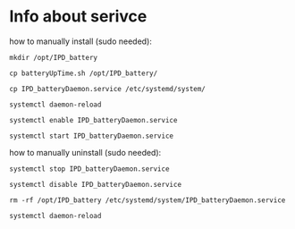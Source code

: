 # Info about serivce

how to manually install (sudo needed):

    mkdir /opt/IPD_battery

    cp batteryUpTime.sh /opt/IPD_battery/

    cp IPD_batteryDaemon.service /etc/systemd/system/

    systemctl daemon-reload

    systemctl enable IPD_batteryDaemon.service

    systemctl start IPD_batteryDaemon.service

how to manually uninstall (sudo needed):

    systemctl stop IPD_batteryDaemon.service

    systemctl disable IPD_batteryDaemon.service

    rm -rf /opt/IPD_battery /etc/systemd/system/IPD_batteryDaemon.service

    systemctl daemon-reload